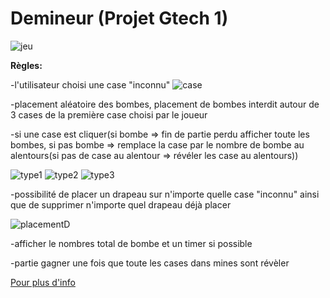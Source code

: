 # Demineur (Projet Gtech 1)

![jeu](https://demineur.nhtdev.com/img/help/capture.png)

**Règles:**

-l'utilisateur choisi une case "inconnu" ![case](https://demineur.nhtdev.com/img/help/empty.png)

-placement aléatoire des bombes, placement de bombes interdit autour de 3 cases de la première case choisi par le joueur

-si une case est cliquer(si bombe => fin de partie perdu afficher toute les bombes, si pas bombe => remplace la case par le nombre de bombe au alentours(si pas de case au alentour => révéler les case au alentours))

![type1](https://demineur.nhtdev.com/img/help/num-1.png) ![type2](https://demineur.nhtdev.com/img/help/num-2.png) ![type3](https://demineur.nhtdev.com/img/help/num-3.png)

-possibilité de placer un drapeau sur n'importe quelle case "inconnu" ainsi que de supprimer n'importe quel drapeau déjà placer

![placementD](https://demineur.nhtdev.com/img/help/ex1.png)

-afficher le nombres total de bombe et un timer si possible

-partie gagner une fois que toute les cases dans mines sont révèler


[Pour plus d'info](https://demineur.nhtdev.com/fr/rules)
